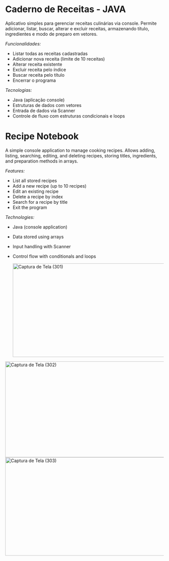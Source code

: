 # Caderno de Receitas - JAVA
Aplicativo simples para gerenciar receitas culinárias via console. Permite adicionar, listar, buscar, alterar e excluir receitas, armazenando título, ingredientes e modo de preparo em vetores.

*Funcionalidades:*
- Listar todas as receitas cadastradas
- Adicionar nova receita (limite de 10 receitas)
- Alterar receita existente
- Excluir receita pelo índice
- Buscar receita pelo título
- Encerrar o programa

*Tecnologias:*
- Java (aplicação console)
- Estruturas de dados com vetores
- Entrada de dados via Scanner
- Controle de fluxo com estruturas condicionais e loops

# Recipe Notebook 
A simple console application to manage cooking recipes. Allows adding, listing, searching, editing, and deleting recipes, storing titles, ingredients, and preparation methods in arrays.

*Features:*
- List all stored recipes
- Add a new recipe (up to 10 recipes)
- Edit an existing recipe
- Delete a recipe by index
- Search for a recipe by title
- Exit the program

*Technologies:*
- Java (console application)
- Data stored using arrays
- Input handling with Scanner
- Control flow with conditionals and loops

  <img width="601" height="297" alt="Captura de Tela (301)" src="https://github.com/user-attachments/assets/62830409-fcc2-424a-ac57-fa4d8424f3f2" />
  
<img width="608" height="304" alt="Captura de Tela (302)" src="https://github.com/user-attachments/assets/317f5bda-ed89-4a29-b791-4efac5b36148" />

<img width="650" height="312" alt="Captura de Tela (303)" src="https://github.com/user-attachments/assets/2d101089-20c3-48f1-9aff-9ab2829f198b" />
